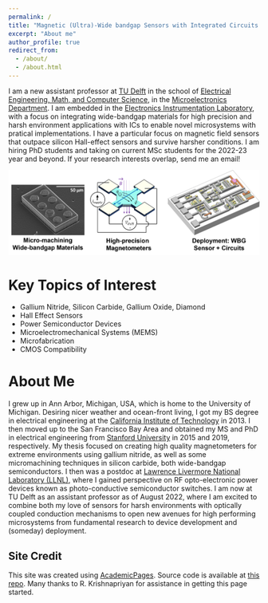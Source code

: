 ```yaml
---
permalink: /
title: "Magnetic (Ultra)-Wide bandgap Sensors with Integrated Circuits (MUSIC)"
excerpt: "About me"
author_profile: true
redirect_from: 
  - /about/
  - /about.html
---
```


I am a new assistant professor at [TU Delft](https://www.tudelft.nl/en/) in the school of [Electrical Engineering, Math, and Computer Science](https://www.tudelft.nl/en/eemcs), in the [Microelectronics Department](http://microelectronics.tudelft.nl/). I am embedded in the [Electronics Instrumentation Laboratory](https://ei.et.tudelft.nl/), with a focus on integrating wide-bandgap materials for high precision and harsh environment applications with ICs to enable novel microsystems with pratical implementations. I have a particular focus on magnetic field sensors that outpace silicon Hall-effect sensors and survive harsher conditions.  I am hiring PhD students and taking on current MSc students for the 2022-23 year and beyond. If your research interests overlap, send me an email!

![My Image](../images/Dowling_About.png)

Key Topics of Interest
=========
* Gallium Nitride, Silicon Carbide, Gallium Oxide, Diamond  
* Hall Effect Sensors  
* Power Semiconductor Devices  
* Microelectromechanical Systems (MEMS)  
* Microfabrication  
* CMOS Compatibility  

About Me
======
I grew up in Ann Arbor, Michigan, USA, which is home to the University of Michigan. Desiring nicer weather and ocean-front living, I got my BS degree in electrical engineering at the [California Institute of Technology](https://www.caltech.edu/) in 2013. I then moved up to the San Francisco Bay Area and obtained my MS and PhD in electrical engineering from [Stanford University](https://www.stanford.edu/) in 2015 and 2019, respectively. My thesis focused on creating high quality magnetometers for extreme environments using gallium nitride, as well as some micromachining techniques in silicon carbide, both wide-bandgap semiconductors. I then was a postdoc at [Lawrence Livermore National Laboratory (LLNL)](https://www.llnl.gov/), where I gained perspective on RF opto-electronic power devices known as photo-conductive semiconductor switches. I am now at TU Delft as an assistant professor as of August 2022, where I am excited to combine both my love of sensors for harsh environments with optically coupled conduction mechanisms to open new avenues for high performing microsystems from fundamental research to device development and (someday) deployment.


Site Credit
------
This site was created using [AcademicPages](https://academicpages.github.io). Source code is available at [this repo](https://github.com/karendowling/karendowling.github.io). Many thanks to R. Krishnapriyan for assistance in getting this page started. 
